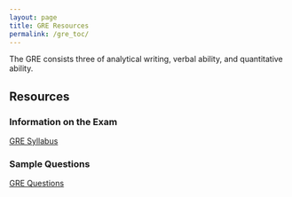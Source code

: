 ```yaml
---
layout: page
title: GRE Resources
permalink: /gre_toc/
---
```


The GRE consists three of analytical writing, verbal ability, and quantitative ability.


## Resources


### Information on the Exam

<a href="/gre_syllabus/">GRE Syllabus</a>



### Sample Questions

<a href="/gre_questions/">GRE Questions</a>
